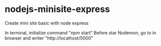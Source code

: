 # nodejs-minisite-express
Create mini site basic with node express

In terminal, initialize command "npm start" 
Before star Nodemon, go to in browser and writer "http://localhost/5000"
